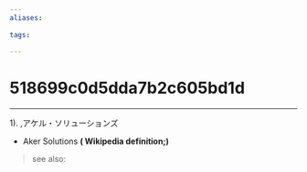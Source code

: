 ```yaml
---
aliases:
    
tags:
    
---
```


# 518699c0d5dda7b2c605bd1d
---
1).
,アケル・ソリューションズ

- Aker Solutions
**( Wikipedia definition;)**
> see also: 
            